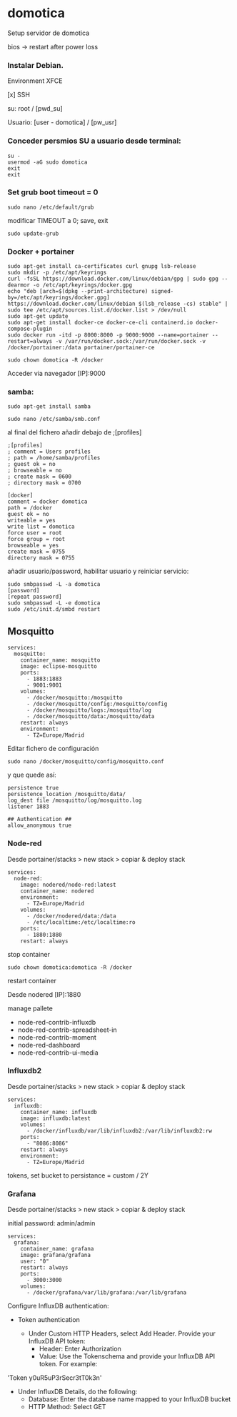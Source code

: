 # domotica
Setup servidor de domotica

bios  -> restart after power loss

### Instalar Debian.

Environment XFCE

[x] SSH

su: root / [pwd_su]

Usuario: [user - domotica] / [pw_usr]

### Conceder persmios SU a usuario desde terminal:

```
su - 
usermod -aG sudo domotica 
exit 
exit 
```

### Set grub boot timeout = 0 

`sudo nano /etc/default/grub`

modificar TIMEOUT a 0; save, exit

`sudo update-grub`

### Docker + portainer 
```
sudo apt-get install ca-certificates curl gnupg lsb-release  
sudo mkdir -p /etc/apt/keyrings  
curl -fsSL https://download.docker.com/linux/debian/gpg | sudo gpg --dearmor -o /etc/apt/keyrings/docker.gpg  
echo "deb [arch=$(dpkg --print-architecture) signed-by=/etc/apt/keyrings/docker.gpg] https://download.docker.com/linux/debian $(lsb_release -cs) stable" | sudo tee /etc/apt/sources.list.d/docker.list > /dev/null  
sudo apt-get update  
sudo apt-get install docker-ce docker-ce-cli containerd.io docker-compose-plugin  
sudo docker run -itd -p 8000:8000 -p 9000:9000 --name=portainer --restart=always -v /var/run/docker.sock:/var/run/docker.sock -v /docker/portainer:/data portainer/portainer-ce
 ```

`sudo chown domotica -R /docker`

Acceder via navegador [IP]:9000

### samba:  

`sudo apt-get install samba`

`sudo nano /etc/samba/smb.conf`

al final del fichero añadir debajo de ;[profiles] 
```
;[profiles] 
; comment = Users profiles 
; path = /home/samba/profiles 
; guest ok = no 
; browseable = no 
; create mask = 0600 
; directory mask = 0700 

[docker] 
comment = docker domotica 
path = /docker 
guest ok = no 
writeable = yes 
write list = domotica 
force user = root 
force group = root 
browseable = yes 
create mask = 0755 
directory mask = 0755 
```

añadir usuario/password, habilitar usuario y reiniciar servicio: 

```
sudo smbpasswd -L -a domotica 
[password] 
[repeat password]  
sudo smbpasswd -L -e domotica 
sudo /etc/init.d/smbd restart 
```

## Mosquitto

```
services:
  mosquitto:
    container_name: mosquitto
    image: eclipse-mosquitto
    ports:
      - 1883:1883
      - 9001:9001
    volumes:
      - /docker/mosquitto:/mosquitto
      - /docker/mosquitto/config:/mosquitto/config
      - /docker/mosquitto/logs:/mosquitto/log
      - /docker/mosquitto/data:/mosquitto/data
    restart: always
    environment:
      - TZ=Europe/Madrid

```
Editar fichero de configuración

`sudo nano /docker/mosquitto/config/mosquitto.conf`

y que quede así:

```
persistence true
persistence_location /mosquitto/data/
log_dest file /mosquitto/log/mosquitto.log
listener 1883

## Authentication ##
allow_anonymous true
```


### Node-red 

Desde portainer/stacks > new stack > copiar & deploy stack

```
services: 
  node-red: 
    image: nodered/node-red:latest 
    container_name: nodered 
    environment: 
      - TZ=Europe/Madrid 
    volumes: 
      - /docker/nodered/data:/data 
      - /etc/localtime:/etc/localtime:ro
    ports: 
      - 1880:1880
    restart: always
```
stop container

`sudo chown domotica:domotica -R /docker`
    
restart container

Desde nodered [IP]:1880

manage pallete

- node-red-contrib-influxdb
- node-red-contrib-spreadsheet-in 
- node-red-contrib-moment 
- node-red-dashboard 
- node-red-contrib-ui-media 


### Influxdb2 

Desde portainer/stacks > new stack > copiar & deploy stack

```
services:
  influxdb:
    container_name: influxdb
    image: influxdb:latest
    volumes:
      - /docker/influxdb/var/lib/influxdb2:/var/lib/influxdb2:rw
    ports:
      - "8086:8086"
    restart: always
    environment:
      - TZ=Europe/Madrid
```
tokens, set bucket to persistance = custom / 2Y

### Grafana 

Desde portainer/stacks > new stack > copiar & deploy stack

initial password: admin/admin


```
services: 
  grafana: 
    container_name: grafana 
    image: grafana/grafana 
    user: "0" 
    restart: always 
    ports: 
      - 3000:3000 
    volumes: 
      - /docker/grafana/var/lib/grafana:/var/lib/grafana 
```

Configure InfluxDB authentication:

- Token authentication
  
	- Under Custom HTTP Headers, select Add Header. Provide your InfluxDB API token:
		- Header: Enter Authorization
		- Value: Use the Tokenschema and provide your InfluxDB API token. For example:


'Token y0uR5uP3rSecr3tT0k3n'

 - Under InfluxDB Details, do the following:
	- Database: Enter the database name mapped to your InfluxDB bucket
	- HTTP Method: Select GET

